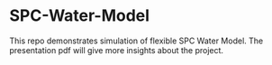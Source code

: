 # SPC-Water-Model
This repo demonstrates simulation of flexible SPC Water Model. The presentation pdf will give more insights about the project.
